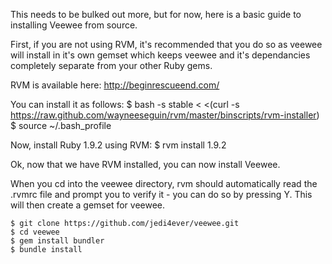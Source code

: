 This needs to be bulked out more, but for now, here is a basic guide to installing Veewee from source.

First, if you are not using RVM, it's recommended that you do so as veewee will install in it's own gemset which keeps veewee and it's dependancies completely separate from your other Ruby gems.

RVM is available here: http://beginrescueend.com/

You can install it as follows:
    $ bash -s stable < <(curl -s https://raw.github.com/wayneeseguin/rvm/master/binscripts/rvm-installer)
    $ source ~/.bash_profile

Now, install Ruby 1.9.2 using RVM:
    $ rvm install 1.9.2

Ok, now that we have RVM installed, you can now install Veewee.

When you cd into the veewee directory, rvm should automatically read the .rvmrc file and prompt you to verify it - you can do so by pressing Y. This will then create a gemset for veewee.

    $ git clone https://github.com/jedi4ever/veewee.git
    $ cd veewee
    $ gem install bundler
    $ bundle install

